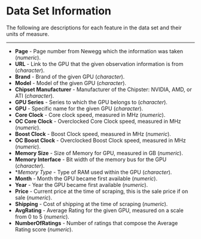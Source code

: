# Data Set Information
The following are descriptions for each feature in the data set and their units of measure.

---

- **Page** - Page number from Newegg which the information was taken (*numeric*).
- **URL** - Link to the GPU that the given observation information is from (*character*).
- **Brand** - Brand of the given GPU (*character*).
- **Model** - Model of the given GPU (*character*).
- **Chipset Manufacturer** - Manufacturer of the Chipster: NVIDIA, AMD, or ATI (*character*).
- **GPU Series** - Series to which the GPU belongs to (*character*).
- **GPU** - Specific name for the given GPU (*character*).
- **Core Clock** - Core clock speed, measured in MHz (*numeric*).
- **OC Core Clock** - Overclocked Core Clock speed, measured in MHz (*numeric*).
- **Boost Clock** - Boost Clock speed, measured in MHz (*numeric*).
- **OC Boost Clock** - Overclocked Boost Clock speed, measured in MHz (*numeric*).
- **Memory Size** - Size of Memory for GPU, measured in GB (*numeric*).
- **Memory Interface** - Bit width of the memory bus for the GPU (*character*).
- **Memory Type* - Type of RAM used within the GPU (*character*).
- **Month** - Month the GPU became first available (*numeric*).
- **Year** - Year the GPU became first available (*numeric*).
- **Price** - Current price at the time of scraping, this is the sale price if on sale (*numeric*).
- **Shipping** - Cost of shipping at the time of scraping (*numeric*).
- **AvgRating** - Average Rating for the given GPU, measured on a scale from 0 to 5 (*numeric*).
- **NumberOfRatings** - Number of ratings that compose the Average Rating score (*numeric*).